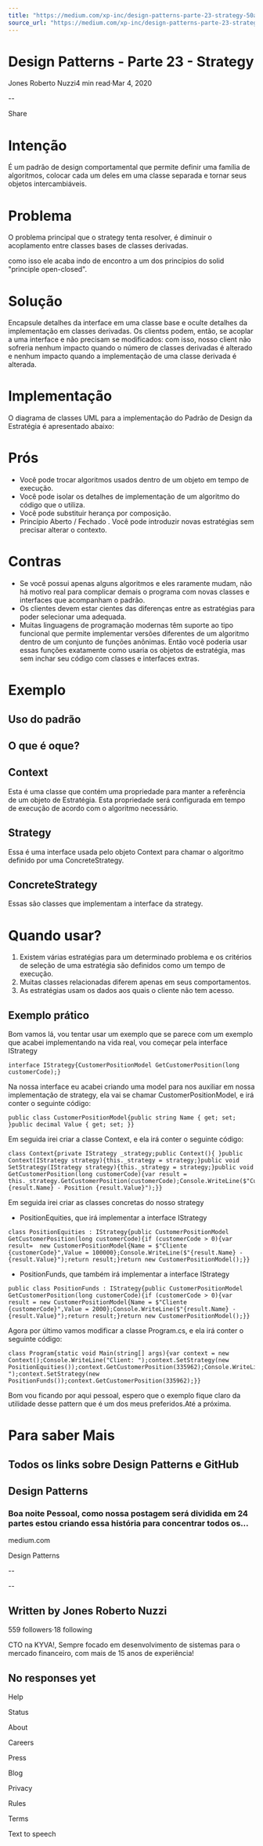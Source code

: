 ```yaml
---
title: "https://medium.com/xp-inc/design-patterns-parte-23-strategy-50a18ccbd1de"
source_url: "https://medium.com/xp-inc/design-patterns-parte-23-strategy-50a18ccbd1de"
---
```

# Design Patterns - Parte 23 - Strategy

Jones Roberto Nuzzi4 min read·Mar 4, 2020

--

Share

<!-- image -->

# Intenção

É um padrão de design comportamental que permite definir uma família de algoritmos, colocar cada um deles em uma classe separada e tornar seus objetos intercambiáveis.

# Problema

O problema principal que o strategy tenta resolver, é diminuir o acoplamento entre classes bases de classes derivadas.

como isso ele acaba indo de encontro a um dos princípios do solid "principle open-closed".

# Solução

Encapsule detalhes da interface em uma classe base e oculte detalhes da implementação em classes derivadas. Os clientss podem, então, se acoplar a uma interface e não precisam se modificados: com isso, nosso client não sofreria nenhum impacto quando o número de classes derivadas é alterado e nenhum impacto quando a implementação de uma classe derivada é alterada.

# Implementação

O diagrama de classes UML para a implementação do Padrão de Design da Estratégia é apresentado abaixo:

<!-- image -->

# Prós

- Você pode trocar algoritmos usados dentro de um objeto em tempo de execução.
- Você pode isolar os detalhes de implementação de um algoritmo do código que o utiliza.
- Você pode substituir herança por composição.
- Princípio Aberto / Fechado . Você pode introduzir novas estratégias sem precisar alterar o contexto.

# Contras

- Se você possui apenas alguns algoritmos e eles raramente mudam, não há motivo real para complicar demais o programa com novas classes e interfaces que acompanham o padrão.
- Os clientes devem estar cientes das diferenças entre as estratégias para poder selecionar uma adequada.
- Muitas linguagens de programação modernas têm suporte ao tipo funcional que permite implementar versões diferentes de um algoritmo dentro de um conjunto de funções anônimas. Então você poderia usar essas funções exatamente como usaria os objetos de estratégia, mas sem inchar seu código com classes e interfaces extras.

# Exemplo

## Uso do padrão

<!-- image -->

## O que é oque?

## Context

Esta é uma classe que contém uma propriedade para manter a referência de um objeto de Estratégia. Esta propriedade será configurada em tempo de execução de acordo com o algoritmo necessário.

## Strategy

Essa é uma interface usada pelo objeto Context para chamar o algoritmo definido por uma ConcreteStrategy.

## ConcreteStrategy

Essas são classes que implementam a interface da strategy.

# Quando usar?

1. Existem várias estratégias para um determinado problema e os critérios de seleção de uma estratégia são definidos como um tempo de execução.
2. Muitas classes relacionadas diferem apenas em seus comportamentos.
3. As estratégias usam os dados aos quais o cliente não tem acesso.

## Exemplo prático

Bom vamos lá, vou tentar usar um exemplo que se parece com um exemplo que acabei implementando na vida real, vou começar pela interface IStrategy

```
interface IStrategy{CustomerPositionModel GetCustomerPosition(long customerCode);}
```

Na nossa interface eu acabei criando uma model para nos auxiliar em nossa implementação de strategy, ela vai se chamar CustomerPositionModel, e irá conter o seguinte código:

```
public class CustomerPositionModel{public string Name { get; set; }public decimal Value { get; set; }}
```

Em seguida irei criar a classe Context, e ela irá conter o seguinte código:

```
class Context{private IStrategy _strategy;public Context(){ }public Context(IStrategy strategy){this._strategy = strategy;}public void SetStrategy(IStrategy strategy){this._strategy = strategy;}public void GetCustomerPosition(long customerCode){var result = this._strategy.GetCustomerPosition(customerCode);Console.WriteLine($"Customer: {result.Name} - Position {result.Value}");}}
```

Em seguida irei criar as classes concretas do nosso strategy

- PositionEquities, que irá implementar a interface IStrategy

```
class PositionEquities : IStrategy{public CustomerPositionModel GetCustomerPosition(long customerCode){if (customerCode > 0){var result=  new CustomerPositionModel{Name = $"Cliente {customerCode}",Value = 100000};Console.WriteLine($"{result.Name} - {result.Value}");return result;}return new CustomerPositionModel();}}
```

- PositionFunds, que também irá implementar a interface IStrategy

```
public class PositionFunds : IStrategy{public CustomerPositionModel GetCustomerPosition(long customerCode){if (customerCode > 0){var result = new CustomerPositionModel{Name = $"Cliente {customerCode}",Value = 2000};Console.WriteLine($"{result.Name} - {result.Value}");return result;}return new CustomerPositionModel();}}
```

Agora por último vamos modificar a classe Program.cs, e ela irá conter o seguinte código:

```
class Program{static void Main(string[] args){var context = new Context();Console.WriteLine("Client: ");context.SetStrategy(new PositionEquities());context.GetCustomerPosition(335962);Console.WriteLine();Console.WriteLine("Client: ");context.SetStrategy(new PositionFunds());context.GetCustomerPosition(335962);}}
```

Bom vou ficando por aqui pessoal, espero que o exemplo fique claro da utilidade desse pattern que é um dos meus preferidos.Até a próxima.

# Para saber Mais

## Todos os links sobre Design Patterns e GitHub

## Design Patterns

### Boa noite Pessoal, como nossa postagem será dividida em 24 partes estou criando essa história para concentrar todos os...

medium.com

Design Patterns

--

--

## Written by Jones Roberto Nuzzi

559 followers·18 following

CTO na KYVA!, Sempre focado em desenvolvimento de sistemas para o mercado financeiro, com mais de 15 anos de experiência!

## No responses yet

Help

Status

About

Careers

Press

Blog

Privacy

Rules

Terms

Text to speech